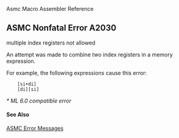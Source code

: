 Asmc Macro Assembler Reference

## ASMC Nonfatal Error A2030

multiple index registers not allowed

An attempt was made to combine two index registers in a memory expression.

For example, the following expressions cause this error:
```
    [si+di]
    [di][si]
```
_* ML 6.0 compatible error_

#### See Also

[ASMC Error Messages](readme.md)